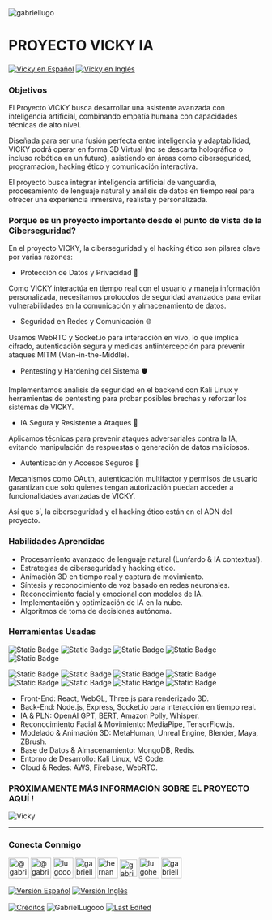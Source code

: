 <img align="center" src="https://media.licdn.com/dms/image/v2/D4D16AQGUNxQ7NSC05A/profile-displaybackgroundimage-shrink_350_1400/profile-displaybackgroundimage-shrink_350_1400/0/1738695150340?e=1744243200&v=beta&t=oXX-ixT9bR3dJcYCLv4KBs5wjKFoeP0524kFGHQMYmQ" alt="gabriellugo" />

# PROYECTO VICKY IA

<a href="https://github.com/GabrielLugooo/Vicky-Ai-Project/blob/main/README%20Spanish.md" target="_blank" rel="noreferrer noopener"> <img align="center" src="https://img.shields.io/badge/Vicky%20en%20Español-000000" alt="Vicky en Español" /></a>
<a href="https://github.com/GabrielLugooo/Vicky-Ai-Project" target="_blank" rel="noreferrer noopener"> <img align="center" src="https://img.shields.io/badge/Vicky%20en%20Inglés-green" alt="Vicky en Inglés" /></a>

### Objetivos

El Proyecto VICKY busca desarrollar una asistente avanzada con inteligencia artificial, combinando empatía humana con capacidades técnicas de alto nivel.

Diseñada para ser una fusión perfecta entre inteligencia y adaptabilidad, VICKY podrá operar en forma 3D Virtual (no se descarta holográfica o incluso robótica en un futuro), asistiendo en áreas como ciberseguridad, programación, hacking ético y comunicación interactiva.

El proyecto busca integrar inteligencia artificial de vanguardia, procesamiento de lenguaje natural y análisis de datos en tiempo real para ofrecer una experiencia inmersiva, realista y personalizada.

### Porque es un proyecto importante desde el punto de vista de la Ciberseguridad?

En el proyecto VICKY, la ciberseguridad y el hacking ético son pilares clave por varias razones:

- Protección de Datos y Privacidad 🔐

Como VICKY interactúa en tiempo real con el usuario y maneja información personalizada, necesitamos protocolos de seguridad avanzados para evitar vulnerabilidades en la comunicación y almacenamiento de datos.

- Seguridad en Redes y Comunicación 🌐

Usamos WebRTC y Socket.io para interacción en vivo, lo que implica cifrado, autenticación segura y medidas antiintercepción para prevenir ataques MITM (Man-in-the-Middle).

- Pentesting y Hardening del Sistema 🛡️

Implementamos análisis de seguridad en el backend con Kali Linux y herramientas de pentesting para probar posibles brechas y reforzar los sistemas de VICKY.

- IA Segura y Resistente a Ataques 🤖

Aplicamos técnicas para prevenir ataques adversariales contra la IA, evitando manipulación de respuestas o generación de datos maliciosos.

- Autenticación y Accesos Seguros 🔑

Mecanismos como OAuth, autenticación multifactor y permisos de usuario garantizan que solo quienes tengan autorización puedan acceder a funcionalidades avanzadas de VICKY.

Así que sí, la ciberseguridad y el hacking ético están en el ADN del proyecto.

### Habilidades Aprendidas

- Procesamiento avanzado de lenguaje natural (Lunfardo & IA contextual).
- Estrategias de ciberseguridad y hacking ético.
- Animación 3D en tiempo real y captura de movimiento.
- Síntesis y reconocimiento de voz basado en redes neuronales.
- Reconocimiento facial y emocional con modelos de IA.
- Implementación y optimización de IA en la nube.
- Algoritmos de toma de decisiones autónoma.

### Herramientas Usadas

![Static Badge](https://img.shields.io/badge/HTML-000000?logo=html5&logoSize=auto)
![Static Badge](https://img.shields.io/badge/Javascript-000000?logo=javascript&logoSize=auto)
![Static Badge](https://img.shields.io/badge/Node.JS-000000?logo=nodedotjs&logoSize=auto)
![Static Badge](https://img.shields.io/badge/Json-000000?logo=json&logoSize=auto)
![Static Badge](https://img.shields.io/badge/YAML-000000?logo=yaml&logoSize=auto)

![Static Badge](https://img.shields.io/badge/OWASP-000000?logo=owasp&logoSize=auto)
![Static Badge](https://img.shields.io/badge/Google%20SecOps-000000?logo=google&logoSize=auto)
![Static Badge](https://img.shields.io/badge/-000000?logo=splunk&logoSize=auto)
![Static Badge](https://img.shields.io/badge/TCPDump-000000?logoSize=auto)
![Static Badge](https://img.shields.io/badge/Wireshark-000000?logo=wireshark&logoSize=auto)
![Static Badge](https://img.shields.io/badge/Linux-000000?logo=linux&logoSize=auto)
![Static Badge](https://img.shields.io/badge/SQL-000000?logo=sqlite&logoSize=auto)
![Static Badge](https://img.shields.io/badge/Python-000000?logo=python&logoSize=auto)

- Front-End: React, WebGL, Three.js para renderizado 3D.
- Back-End: Node.js, Express, Socket.io para interacción en tiempo real.
- IA & PLN: OpenAI GPT, BERT, Amazon Polly, Whisper.
- Reconocimiento Facial & Movimiento: MediaPipe, TensorFlow.js.
- Modelado & Animación 3D: MetaHuman, Unreal Engine, Blender, Maya, ZBrush.
- Base de Datos & Almacenamiento: MongoDB, Redis.
- Entorno de Desarrollo: Kali Linux, VS Code.
- Cloud & Redes: AWS, Firebase, WebRTC.

### PRÓXIMAMENTE MÁS INFORMACIÓN SOBRE EL PROYECTO AQUÍ !

<img align="center" src="https://i.imgur.com/BubTpE8.jpeg" alt="Vicky" />

---

<h3 align="left">Conecta Conmigo</h3>

<p align="left">
<a href="https://www.youtube.com/@gabriellugooo" target="_blank" rel="noreferrer noopener"> <img align="center" src="https://img.icons8.com/?size=50&id=55200&format=png" alt="@gabriellugooo" height="40" width="40" /></a>
<a href="http://www.tiktok.com/@gabriellugooo" target="_blank" rel="noreferrer noopener"> <img align="center" src="https://img.icons8.com/?size=50&id=118638&format=png" alt="@gabriellugooo" height="40" width="40" /></a>
<a href="https://instagram.com/lugooogabriel" target="_blank" rel="noreferrer noopener"> <img align="center" src="https://img.icons8.com/?size=50&id=32309&format=png" alt="lugooogabriel" height="40" width="40" /></a>
<a href="https://twitter.com/gabriellugo__" target="_blank" rel="noreferrer noopener"> <img align="center" src="https://img.icons8.com/?size=50&id=phOKFKYpe00C&format=png" alt="gabriellugo__" height="40" width="40" /></a>
<a href="https://www.linkedin.com/in/hernando-gabriel-lugo" target="_blank" rel="noreferrer noopener"> <img align="center" src="https://img.icons8.com/?size=50&id=8808&format=png" alt="hernando-gabriel-lugo" height="40" width="40" /></a>
<a href="https://github.com/GabrielLugooo" target="_blank" rel="noreferrer noopener"> <img align="center" src="https://img.icons8.com/?size=80&id=AngkmzgE6d3E&format=png" alt="gabriellugooo" height="34" width="34" /></a>
<a href="mailto:lugohernandogabriel@gmail.com"> <img align="center" src="https://img.icons8.com/?size=50&id=38036&format=png" alt="lugohernandogabriel@gmail.com" height="40" width="40" /></a>
<a href="https://linktr.ee/gabriellugooo" target="_blank" rel="noreferrer noopener"> <img align="center" src="https://simpleicons.org/icons/linktree.svg" alt="gabriellugooo" height="40" width="40" /></a>
</p>

<p align="left">
<a href="https://github.com/GabrielLugooo/GabrielLugooo/blob/main/Readme%20Spanish.md" target="_blank" rel="noreferrer noopener"> <img align="center" src="https://img.shields.io/badge/Versión%20Español-000000" alt="Versión Español" /></a>
<a href="https://github.com/GabrielLugooo/GabrielLugooo/blob/main/README.md" target="_blank" rel="noreferrer noopener"> <img align="center" src="https://img.shields.io/badge/Versión%20Inglés-Green" alt="Versión Inglés" /></a>

</p>

<a href="https://linktr.ee/gabriellugooo" target="_blank" rel="noreferrer noopener"> <img align="center" src="https://img.shields.io/badge/Créditos-Gabriel%20Lugo-green" alt="Créditos" /></a>
<img align="center" src="https://komarev.com/ghpvc/?username=GabrielLugoo&label=Vistas%20del%20Perfil&color=green&base=2000" alt="GabrielLugooo" />
<a href="" target="_blank" rel="noreferrer noopener"> <img align="center" src="https://img.shields.io/badge/License-MIT-green" alt="Last Edited" /></a>
